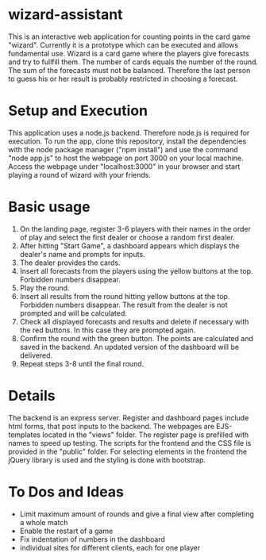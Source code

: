 # wizard-assistant

This is an interactive web application for counting points in the card game "wizard".
Currently it is a prototype which can be executed and allows fundamental use.
Wizard is a card game where the players give forecasts and try to fullfill them.
The number of cards equals the number of the round.
The sum of the forecasts must not be balanced. Therefore the last person to guess his or her result is probably restricted in choosing a forecast.

# Setup and Execution

This application uses a node.js backend. Therefore node.js is required for execution.
To run the app, clone this repository, install the dependencies with the node package manager ("npm install") and use the
command "node app.js" to host the webpage on port 3000 on your local machine.
Access the webpage under "localhost:3000" in your browser and start playing a round of wizard with your friends.

# Basic usage

1. On the landing page, register 3-6 players with their names in the order of play and select the first dealer or choose a random first dealer.
2. After hitting "Start Game", a dashboard appears which displays the dealer's name and prompts for inputs.
3. The dealer provides the cards.
4. Insert all forecasts from the players using the yellow buttons at the top. Forbidden numbers disappear.
5. Play the round.
6. Insert all results from the round hitting yellow buttons at the top. Forbidden numbers disappear. The result from the dealer is not prompted and will be calculated.
7. Check all displayed forecasts and results and delete if necessary with the red buttons. In this case they are prompted again.
8. Confirm the round with the green button. The points are calculated and saved in the backend. An updated version of the dashboard will be delivered.
9. Repeat steps 3-8 until the final round.

# Details

The backend is an express server. Register and dashboard pages include html forms, that post inputs to the backend.
The webpages are EJS-templates located in the "views" folder. The register page is prefilled with names to speed up testing.
The scripts for the frontend and the CSS file is provided in the "public" folder. 
For selecting elements in the frontend the jQuery library is used
and the styling is done with bootstrap.


# To Dos and Ideas

- Limit maximum amount of rounds and give a final view after completing a whole match
- Enable the restart of a game
- Fix indentation of numbers in the dashboard
- individual sites for different clients, each for one player
